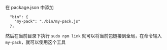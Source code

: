 在 package.json 中添加 
```
  "bin": {
    "my-pack": "./bin/my-pack.js"
  },
```
然后在当前目录下执行 `sudo npm link` 就可以将当前包链接到全局，在命令输入 `my-pack`，就可以使用这个工具

